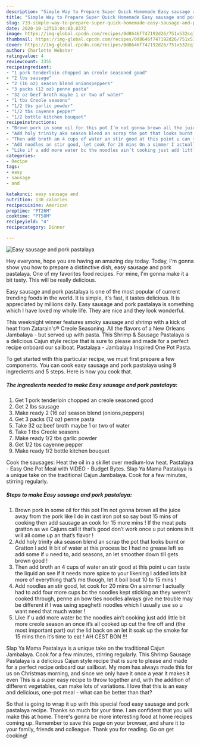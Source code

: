 ```yaml
---
description: "Simple Way to Prepare Super Quick Homemade Easy sausage and pork pastalaya"
title: "Simple Way to Prepare Super Quick Homemade Easy sausage and pork pastalaya"
slug: 733-simple-way-to-prepare-super-quick-homemade-easy-sausage-and-pork-pastalaya
date: 2020-10-12T13:04:03.037Z
image: https://img-global.cpcdn.com/recipes/0d8646f747192d26/751x532cq70/easy-sausage-and-pork-pastalaya-recipe-main-photo.jpg
thumbnail: https://img-global.cpcdn.com/recipes/0d8646f747192d26/751x532cq70/easy-sausage-and-pork-pastalaya-recipe-main-photo.jpg
cover: https://img-global.cpcdn.com/recipes/0d8646f747192d26/751x532cq70/easy-sausage-and-pork-pastalaya-recipe-main-photo.jpg
author: Charlotte Webster
ratingvalue: 4
reviewcount: 3355
recipeingredient:
- "1 pork tenderloin chopped an creole seasoned good"
- "2 lbs sausage"
- "2 (16 oz) season blend onionspeppers"
- "3 packs (12 oz) penne pasta"
- "32 oz beef broth maybe 1 or two of water"
- "1 tbs Creole seasons"
- "1/2 tbs garlic powder"
- "1/2 tbs cayenne pepper"
- "1/2 bottle kitchen bouquet"
recipeinstructions:
- "Brown pork in some oil for this pot I’m not gonna brown all the juice away from the pork like I do in cast iron pot so say bout 15 mins of cooking then add sausage an cook for 15 more mins ! If the meat puts gratton as we Cajuns call it that’s good don’t work once u put onions in it will all come up an that’s flavor !"
- "Add holy trinity aka season blend an scrap the pot that looks burnt or Gratton I add lit bit of water at this process bc I had no grease left so add some if u need to, add seasons, an let smoother down till gets brown good !"
- "Then add broth an 4 cups of water an stir good at this point u can taste the liquid an see if it needs more spice to your likening I added lots bit more of everything that’s me though, let it boil bout 10 to 15 mins !"
- "Add noodles an stir good, let cook for 20 mins On a simmer I actually had to add four more cups bc the noodles kept sticking an they weren’t cooked through, penne an bow ties noodles always give me trouble may be different if I was using spaghetti noodles which I usually use so u want need that much water !"
- "Like if u add more water bc the noodles ain’t cooking just add little bit more creole season an once it’s all cooked up cut the fire off and (the most important part) out the lid back on an let it soak up the smoke for 15 mins then it’s time to eat ! AH CEST BON !!!"
categories:
- Recipe
tags:
- easy
- sausage
- and

katakunci: easy sausage and 
nutrition: 130 calories
recipecuisine: American
preptime: "PT26M"
cooktime: "PT58M"
recipeyield: "4"
recipecategory: Dinner

---
```



![Easy sausage and pork pastalaya](https://img-global.cpcdn.com/recipes/0d8646f747192d26/751x532cq70/easy-sausage-and-pork-pastalaya-recipe-main-photo.jpg)

Hey everyone, hope you are having an amazing day today. Today, I'm gonna show you how to prepare a distinctive dish, easy sausage and pork pastalaya. One of my favorites food recipes. For mine, I'm gonna make it a bit tasty. This will be really delicious.

Easy sausage and pork pastalaya is one of the most popular of current trending foods in the world. It is simple, it's fast, it tastes delicious. It is appreciated by millions daily. Easy sausage and pork pastalaya is something which I have loved my whole life. They are nice and they look wonderful.

This weeknight winner features smoky sausage and shrimp with a kick of heat from Zatarain&#39;s® Creole Seasoning. All the flavors of a New Orleans Jambalaya - but served up with pasta. This Shrimp &amp; Sausage Pastalaya is a delicious Cajun style recipe that is sure to please and made for a perfect recipe onboard our sailboat. Pastalaya - Jambalaya Inspired One Pot Pasta.


To get started with this particular recipe, we must first prepare a few components. You can cook easy sausage and pork pastalaya using 9 ingredients and 5 steps. Here is how you cook that.

<!--inarticleads1-->

##### The ingredients needed to make Easy sausage and pork pastalaya:

1. Get 1 pork tenderloin chopped an creole seasoned good
1. Get 2 lbs sausage
1. Make ready 2 (16 oz) season blend (onions,peppers)
1. Get 3 packs (12 oz) penne pasta
1. Take 32 oz beef broth maybe 1 or two of water
1. Take 1 tbs Creole seasons
1. Make ready 1/2 tbs garlic powder
1. Get 1/2 tbs cayenne pepper
1. Make ready 1/2 bottle kitchen bouquet


Cook the sausages: Heat the oil in a skillet over medium-low heat. Pastalaya - Easy One Pot Meal with VIDEO - Budget Bytes. Slap Ya Mama Pastalaya is a unique take on the traditional Cajun Jambalaya. Cook for a few minutes, stirring regularly. 

<!--inarticleads2-->

##### Steps to make Easy sausage and pork pastalaya:

1. Brown pork in some oil for this pot I’m not gonna brown all the juice away from the pork like I do in cast iron pot so say bout 15 mins of cooking then add sausage an cook for 15 more mins ! If the meat puts gratton as we Cajuns call it that’s good don’t work once u put onions in it will all come up an that’s flavor !
1. Add holy trinity aka season blend an scrap the pot that looks burnt or Gratton I add lit bit of water at this process bc I had no grease left so add some if u need to, add seasons, an let smoother down till gets brown good !
1. Then add broth an 4 cups of water an stir good at this point u can taste the liquid an see if it needs more spice to your likening I added lots bit more of everything that’s me though, let it boil bout 10 to 15 mins !
1. Add noodles an stir good, let cook for 20 mins On a simmer I actually had to add four more cups bc the noodles kept sticking an they weren’t cooked through, penne an bow ties noodles always give me trouble may be different if I was using spaghetti noodles which I usually use so u want need that much water !
1. Like if u add more water bc the noodles ain’t cooking just add little bit more creole season an once it’s all cooked up cut the fire off and (the most important part) out the lid back on an let it soak up the smoke for 15 mins then it’s time to eat ! AH CEST BON !!!


Slap Ya Mama Pastalaya is a unique take on the traditional Cajun Jambalaya. Cook for a few minutes, stirring regularly. This Shrimp Sausage Pastalaya is a delicious Cajun style recipe that is sure to please and made for a perfect recipe onboard our sailboat. My mom has always made this for us on Christmas morning, and since we only have it once a year it makes it even This is a super easy recipe to throw together and, with the addition of different vegetables, can make lots of variations. I love that this is an easy and delicious, one-pot meal - what can be better than that? 

So that is going to wrap it up with this special food easy sausage and pork pastalaya recipe. Thanks so much for your time. I am confident that you will make this at home. There's gonna be more interesting food at home recipes coming up. Remember to save this page on your browser, and share it to your family, friends and colleague. Thank you for reading. Go on get cooking!
